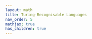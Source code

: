 ```yaml
---
layout: math
title: Turing-Recognisable Languages
nav_order: 5
mathjax: true
has_children: true
---
```



